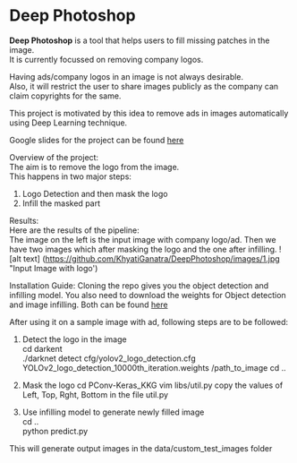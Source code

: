# Deep Photoshop 
<b>Deep Photoshop</b> is a tool that helps users to fill missing patches in the image.    
It is currently focussed on removing company logos.

Having ads/company logos in an image is not always desirable.   
Also, it will restrict the user to share images publicly as the company can claim copyrights for the same.   

This project is motivated by this idea to remove ads in images automatically using Deep Learning technique.   

Google slides for the project can be found [here](https://docs.google.com/presentation/d/1sWU5M_oBRgBjet9fjsCapiLf3tbw1_htFnHM6wIR26U/edit?usp=sharing)

Overview of the project:   
The aim is to remove the logo from the image.   
This happens in two major steps:     
   1. Logo Detection and then mask the logo
   2. Infill the masked part    

    
Results:    
Here are the results of the pipeline:    
The image on the left is the input image with company logo/ad. Then we have two images which after masking the logo and the one after infilling.
![alt text] (https://github.com/KhyatiGanatra/DeepPhotoshop/images/1.jpg "Input Image with logo')

Installation Guide:
Cloning the repo gives you the object detection and infilling model.
You also need to download the weights for Object detection and image infilling.
Both can be found [here](https://drive.google.com/drive/folders/1r7PEIqbsgZBY42kW_yIpm8Jk1hbQ8POr?usp=sharing)

After using it on a sample image with ad, following steps are to be followed:
1. Detect the logo in the image       
   cd darkent    
   ./darknet detect cfg/yolov2_logo_detection.cfg YOLOv2_logo_detection_10000th_iteration.weights /path_to_image
   cd ..       
   
2. Mask the logo
   cd PConv-Keras_KKG
   vim libs/util.py
   copy the values of Left, Top, Rght, Bottom in the file util.py     
3. Use infilling model to generate newly filled image   
   cd ..   
   python predict.py   
     
This will generate output images in the data/custom_test_images folder   
